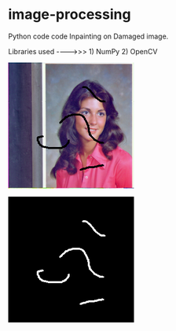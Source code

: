 # image-processing

Python code code Inpainting on Damaged image.

Libraries used ---->>> 1) NumPy  2) OpenCV

![alt text](https://github.com/harshadlokare/image-processing/blob/master/Damaged-Image.png?raw=true)

![alt text](https://github.com/harshadlokare/image-processing/blob/master/Mask.png?raw=true)
